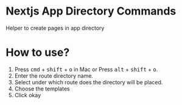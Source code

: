 # Nextjs App Directory Commands

Helper to create pages in app directory

# How to use?

1. Press <kbd>cmd</kbd> + <kbd>shift</kbd> + <kbd>o</kbd> in Mac
   or Press <kbd>alt</kbd> + <kbd>shift</kbd> + <kbd>o</kbd>.
2. Enter the route directory name.
3. Select under which route does the directory will be placed.
4. Choose the templates
5. Click okay
